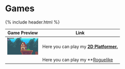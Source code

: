 # Games

{% include header.html %}

| Game Preview | Link |
| ------ | ----------- |
| <img src="2dplatformerpreview.png" alt="2D Platformer Preview" width="100"> | Here you can play my **[2D Platformer.](https://472529.github.io/PRACTICAL-PROJECT/ "My 2D Platformer!")** |"
|  | Here you can play my **[Roguelike](https://simmer.io/@472529/dungeon-crawler "My Roguelike Game!") |
